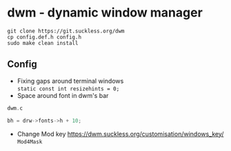 # dwm - dynamic window manager
`git clone https://git.suckless.org/dwm`  
`cp config.def.h config.h`  
`sudo make clean install`

## Config

- Fixing gaps around terminal windows  
`static const int resizehints = 0;`
- Space around font in dwm's bar
```c
dwm.c

bh = drw->fonts->h + 10;
```
- Change Mod key https://dwm.suckless.org/customisation/windows_key/  
`Mod4Mask`
